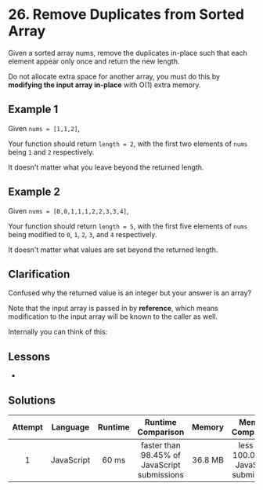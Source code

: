 # 26. Remove Duplicates from Sorted Array

Given a sorted array nums, remove the duplicates in-place such that each element appear only once and return the new length.

Do not allocate extra space for another array, you must do this by **modifying the input array in-place** with O(1) extra memory.

## Example 1

Given `nums = [1,1,2]`,

Your function should return `length = 2`, with the first two elements of `nums` being `1` and `2` respectively.

It doesn't matter what you leave beyond the returned length.

## Example 2

Given `nums = [0,0,1,1,1,2,2,3,3,4]`,

Your function should return `length = 5`, with the first five elements of `nums` being modified to `0`, `1`, `2`, `3`, and `4` respectively.

It doesn't matter what values are set beyond the returned length.

## Clarification

Confused why the returned value is an integer but your answer is an array?

Note that the input array is passed in by **reference**, which means modification to the input array will be known to the caller as well.

Internally you can think of this:

## Lessons

- 

## Solutions

|Attempt|Language|Runtime|Runtime Comparison|Memory|Memory Comparison|
|:-:|:-:|:-:|:-:|:-:|:-:|
|1|JavaScript|60 ms|faster than 98.45% of JavaScript submissions|36.8 MB|less than 100.00% of JavaScript submissions|
